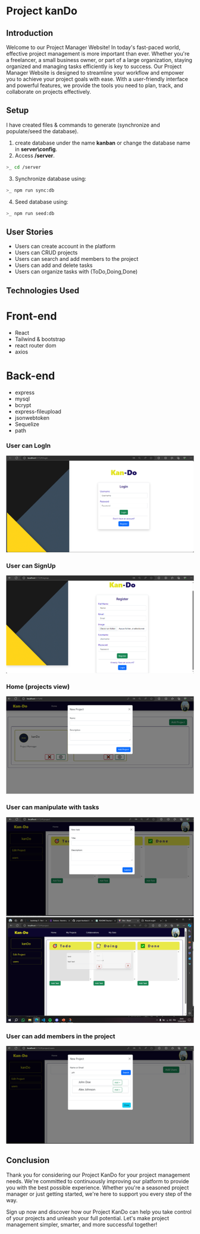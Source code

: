 # Project kanDo

## Introduction

Welcome to our Project Manager Website! In today's fast-paced world, effective project management is more important than ever. Whether you're a freelancer, a small business owner, or part of a large organization, staying organized and managing tasks efficiently is key to success.
Our Project Manager Website is designed to streamline your workflow and empower you to achieve your project goals with ease. With a user-friendly interface and powerful features, we provide the tools you need to plan, track, and collaborate on projects effectively.

## Setup

I have created files & commands to generate (synchronize and populate/seed the database).

1. create database under the name **kanban** or change the database name in **server\config**.
2. Access **/server**.

```bash
>_ cd /server
```

3. Synchronize database using:

```bash
>_ npm run sync:db
```

4. Seed database using:

```bash
>_ npm run seed:db
```

##

## User Stories

- Users can create account in the platform
- Users can CRUD projects 
- Users can search and add members to the project 
- Users can add and delete tasks 
- Users can organize tasks with (ToDo,Doing,Done)


## Technologies Used

# Front-end
- React
- Tailwind & bootstrap
- react router dom
- axios

# Back-end
- express
- mysql
- bcrypt
- express-fileupload
- jsonwebtoken
- Sequelize
- path

### User can LogIn
 ![alt text](<img/Capture d’écran 2024-03-17 203652.png>)
### User can SignUp
 ![alt text](<img/Capture d’écran 2024-03-17 203741.png>)
### Home (projects view) 
![alt text](<img/Capture d’écran 2024-03-17 204057.png>)
### User can manipulate with tasks
![alt text](<img/Capture d’écran 2024-03-17 204215.png>)
![alt text](<img/Capture d’écran (1).png>)
### User can add members in the project
![alt text](<img/Capture d’écran 2024-03-17 204657.png>)
 
## Conclusion

Thank you for considering our Project KanDo for your project management needs. We're committed to continuously improving our platform to provide you with the best possible experience. Whether you're a seasoned project manager or just getting started, we're here to support you every step of the way.

Sign up now and discover how our Project KanDo can help you take control of your projects and unleash your full potential. Let's make project management simpler, smarter, and more successful together!
